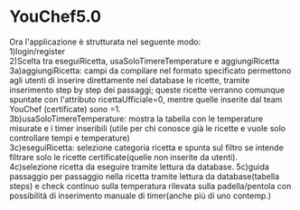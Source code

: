 # YouChef5.0
Ora l'applicazione è strutturata nel seguente modo:  
1)login/register  
2)Scelta tra eseguiRicetta, usaSoloTimereTemperature e aggiungiRicetta  
3a)aggiungiRicetta: campi da compilare nel formato specificato permettono agli utenti di inserire direttamente nel database le ricette, tramite inserimento step by step dei passaggi; queste ricette verranno comunque spuntate con l'attributo ricettaUfficiale=0, mentre quelle inserite dal team YouChef (certificate) sono =1.  
3b)usaSoloTimereTemperature: mostra la tabella con le temperature misurate e i timer inseribili (utile per chi conosce già le ricette e vuole solo controllare tempi e temperature)  
3c)eseguiRicetta: selezione categoria ricetta e spunta sul filtro se intende filtrare solo le ricette certificate(quelle non inserite da utenti).  
4c)selezione ricetta da eseguire tramite lettura da database. 
5c)guida passaggio per passaggio nella ricetta tramite lettura da database(tabella steps) e check continuo sulla temperatura rilevata sulla padella/pentola con possibilità di inserimento manuale di timer(anche più di uno contemp.)
